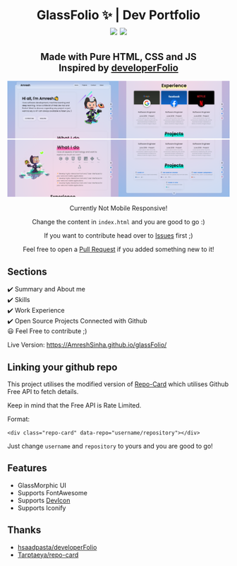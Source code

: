 <h1 align="center"> GlassFolio ✨ | Dev Portfolio
<br>
<a href="https://github.com/AmreshSinha/glassfolio/blob/master/LICENSE"><img src="https://img.shields.io/github/license/AmreshSinha/glassfolio?color=blue"/></a> <a href="https://github.com/AmreshSinha/glassfolio/stargazers"><img src="https://img.shields.io/github/stars/AmreshSinha/glassfolio"></a>

</h1>


<h2 align="center">
Made with Pure HTML, CSS and JS<br>
Inspired by <a href="https://github.com/saadpasta/developerFolio/">developerFolio</a>
</h2>

<div style="display:flex; gap:5px;">
    <div style="display: inline-block;">
        <img width="50%" src="assets/website-screen1.png"/><img width="50%" src="assets/website-screen3.png"/>
    </div>
</div>
<div style="display:flex; gap:5px;">
    <div style="display: inline-block;">
        <img width="50%" src="assets/website-screen2.png"/><img width="50%" src="assets/website-screen4.png"/>
    </div>
</div>

<p align="center">Currently Not Mobile Responsive!</p>

<p align="center">Change the content in <code>index.html</code> and you are good to go :)</p>

<p align="center">If you want to contribute head over to <a href="https://github.com/AmreshSinha/glassfolio/issues">Issues</a> first ;)</p>
<p align="center">Feel free to open a <a href="https://github.com/AmreshSinha/glassfolio/issues">Pull Request</a> if you added something new to it!</p>

## Sections
✔️ Summary and About me\
✔️ Skills\
✔️ Work Experience\
✔️ Open Source Projects Connected with Github\
😃 Feel Free to contribute ;)

Live Version: https://AmreshSinha.github.io/glassFolio/

## Linking your github repo
This project utilises the modified version of <a href="https://github.com/Tarptaeya/repo-card">Repo-Card</a> which utilises Github Free API to fetch details.

Keep in mind that the Free API is Rate Limited.

Format:

```
<div class="repo-card" data-repo="username/repository"></div>
```

Just change ```username``` and ```repository``` to yours and you are good to go!

## Features
- GlassMorphic UI
- Supports FontAwesome
- Supports <a href="https://github.com/devicons/devicon">DevIcon</a>
- Supports Iconify

## Thanks
- <a href="https://github.com/saadpasta/developerFolio/">hsaadpasta/developerFolio</a>
- <a href="https://github.com/Tarptaeya/repo-card">Tarptaeya/repo-card</a>
